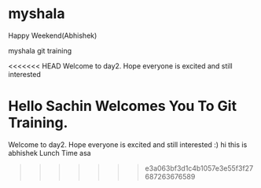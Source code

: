 myshala
=======
Happy Weekend(Abhishek) 

myshala git training 

<<<<<<< HEAD
Welcome to day2. Hope everyone is excited and still interested

Hello Sachin Welcomes You To Git Training. 
=======
Welcome to day2. Hope everyone is excited and still interested  :)
hi this is abhishek
Lunch Time
asa
>>>>>>> e3a063bf3d1c4b1057e3e55f3f27687263676589
